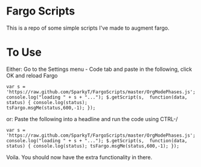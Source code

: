 # Fargo Scripts

This is a repo of some simple scripts I've made to augment fargo.

# To Use

Either: Go to the Settings menu - Code tab and paste in the following, click OK and reload Fargo

    var s = 'https://raw.github.com/SparkyT/FargoScripts/master/OrgModePhases.js'; 
    console.log("loading " + s + "..."); $.getScript(s,  function(data,  status) { console.log(status); 
    tsFargo.msgMe(status,600,-1); }); 

or: Paste the following into a headline and run the code using CTRL-/

    var s = 'https://raw.github.com/SparkyT/FargoScripts/master/OrgModePhases.js'; console.log("loading " + s + "..."); $.getScript(s,  function(data,  status) { console.log(status); tsFargo.msgMe(status,600,-1); }); 


Voila. You should now have the extra functionality in there.
